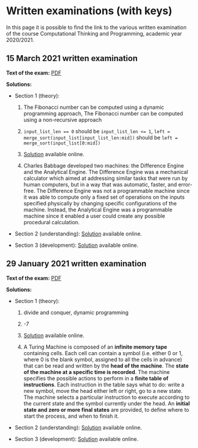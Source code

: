# Written examinations (with keys)

In this page it is possible to find the link to the various written examination of the course Computational Thinking and Programming, academic year 2020/2021.

## 15 March 2021 written examination

**Text of the exam:** [PDF](./written-examination-2021-03-15.pdf)

**Solutions:**
* Section 1 (theory):
  1. The Fibonacci number can be computed using a dynamic programming approach, The Fibonacci number can be computed using a non-recursive approach
     
  2. `input_list_len == 0` should be `input_list_len <= 1`, `left = merge_sort(input_list[input_list_len:mid])` should be `left = merge_sort(input_list[0:mid])`
     
  3. [Solution](https://comp-think.github.io/exercises/development/beginner/exercise-18) available online.
  
  4. Charles Babbage developed two machines: the Difference Engine and the Analytical Engine. The Difference Engine was a mechanical calculator which aimed at addressing similar tasks that were run by human computers, but in a way that was automatic, faster, and error-free. The Difference Engine was not a programmable machine since it was able to compute only a fixed set of operations on the inputs specified physically by changing specific configurations of the machine. Instead, the Analytical Engine was a programmable machine since it enabled a user could create any possible procedural calculation.

* Section 2 (understanding): [Solution](https://comp-think.github.io/exercises/understanding/advanced/exercise-21) available online.

* Section 3 (development): [Solution](https://comp-think.github.io/exercises/development/advanced/exercise-21) available online.


## 29 January 2021 written examination

**Text of the exam:** [PDF](./written-examination-2021-01-29.pdf)

**Solutions:**
* Section 1 (theory):
  1. divide and conquer, dynamic programming
     
  2. -7
     
  3. [Solution](https://comp-think.github.io/exercises/development/beginner/exercise-17) available online.
  
  4. A Turing Machine is composed of an **infinite memory tape** containing cells. Each cell can contain a symbol (i.e. either 0 or 1, where 0 is the blank symbol, assigned to all the cells in advance) that can be read and written by the **head of the machine**. The **state of the machine at a specific time is recorded**. The machine specifies the possible actions to perform in a **finite table of instructions**. Each instruction in the table says what to do: write a new symbol, move the head either left or right, go to a new state. The machine selects a particular instruction to execute according to the current state and the symbol currently under the head. An **initial state and zero or more final states** are provided, to define where to start the process, and when to finish it.

* Section 2 (understanding): [Solution](https://comp-think.github.io/exercises/understanding/advanced/exercise-20) available online.

* Section 3 (development): [Solution](https://comp-think.github.io/exercises/development/advanced/exercise-20) available online.
